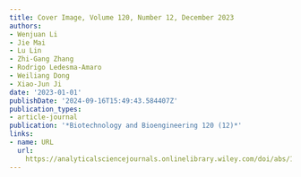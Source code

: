 ```yaml
---
title: Cover Image, Volume 120, Number 12, December 2023
authors:
- Wenjuan Li
- Jie Mai
- Lu Lin
- Zhi‐Gang Zhang
- Rodrigo Ledesma‐Amaro
- Weiliang Dong
- Xiao‐Jun Ji
date: '2023-01-01'
publishDate: '2024-09-16T15:49:43.584407Z'
publication_types:
- article-journal
publication: '*Biotechnology and Bioengineering 120 (12)*'
links:
- name: URL
  url: 
    https://analyticalsciencejournals.onlinelibrary.wiley.com/doi/abs/10.1002/bit.28615
---
```

